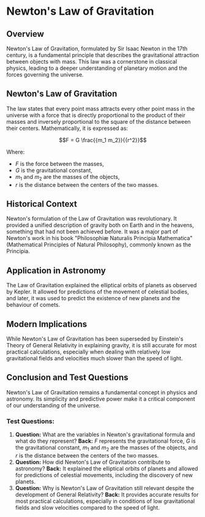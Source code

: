 # Newton's Law of Gravitation

## Overview
Newton's Law of Gravitation, formulated by Sir Isaac Newton in the 17th century, is a fundamental principle that describes the gravitational attraction between objects with mass. This law was a cornerstone in classical physics, leading to a deeper understanding of planetary motion and the forces governing the universe.

## Newton's Law of Gravitation
The law states that every point mass attracts every other point mass in the universe with a force that is directly proportional to the product of their masses and inversely proportional to the square of the distance between their centers. Mathematically, it is expressed as:

$$F = G \frac{{m_1 m_2}}{{r^2}}$$

Where:
- $F$ is the force between the masses,
- $G$ is the gravitational constant,
- $m_1$ and $m_2$ are the masses of the objects,
- $r$ is the distance between the centers of the two masses.

## Historical Context
Newton's formulation of the Law of Gravitation was revolutionary. It provided a unified description of gravity both on Earth and in the heavens, something that had not been achieved before. It was a major part of Newton's work in his book "Philosophiæ Naturalis Principia Mathematica" (Mathematical Principles of Natural Philosophy), commonly known as the Principia.

## Application in Astronomy
The Law of Gravitation explained the elliptical orbits of planets as observed by Kepler. It allowed for predictions of the movement of celestial bodies, and later, it was used to predict the existence of new planets and the behaviour of comets.

## Modern Implications
While Newton's Law of Gravitation has been superseded by Einstein's Theory of General Relativity in explaining gravity, it is still accurate for most practical calculations, especially when dealing with relatively low gravitational fields and velocities much slower than the speed of light.

## Conclusion and Test Questions
Newton's Law of Gravitation remains a fundamental concept in physics and astronomy. Its simplicity and predictive power make it a critical component of our understanding of the universe.

### Test Questions:
1. **Question:** What are the variables in Newton's gravitational formula and what do they represent? **Back:** $F$ represents the gravitational force, $G$ is the gravitational constant, $m_1$ and $m_2$ are the masses of the objects, and $r$ is the distance between the centers of the two masses.
2. **Question:** How did Newton's Law of Gravitation contribute to astronomy? **Back:** It explained the elliptical orbits of planets and allowed for predictions of celestial movements, including the discovery of new planets.
3. **Question:** Why is Newton's Law of Gravitation still relevant despite the development of General Relativity? **Back:** It provides accurate results for most practical calculations, especially in conditions of low gravitational fields and slow velocities compared to the speed of light.